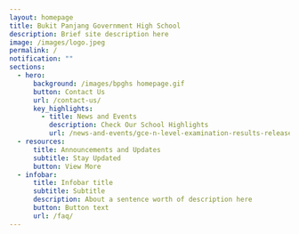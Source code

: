 ```yaml
---
layout: homepage
title: Bukit Panjang Government High School
description: Brief site description here
image: /images/logo.jpeg
permalink: /
notification: ""
sections:
  - hero:
      background: /images/bpghs homepage.gif
      button: Contact Us
      url: /contact-us/
      key_highlights:
        - title: News and Events
          description: Check Our School Highlights
          url: /news-and-events/gce-n-level-examination-results-release-2019
  - resources:
      title: Announcements and Updates
      subtitle: Stay Updated
      button: View More
  - infobar:
      title: Infobar title
      subtitle: Subtitle
      description: About a sentence worth of description here
      button: Button text
      url: /faq/
---
```



